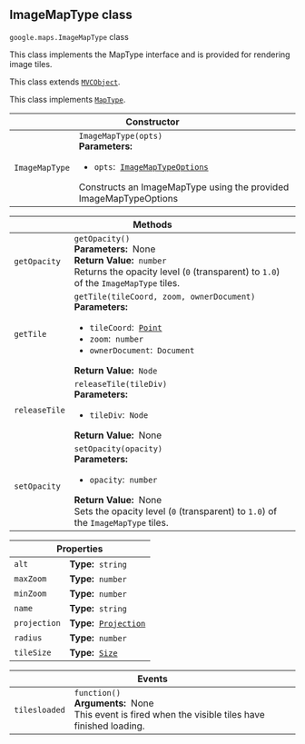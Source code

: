 <h2 id="ImageMapType"> ImageMapType class </h2><p>
<code><span itemprop="path">google.maps</span>.<span itemprop="name">ImageMapType</span></code>
class
</p><p>This class implements the MapType interface and is provided for rendering image tiles.</p><p>This class extends
<code><a href="https://github.com/amenadiel/google-maps-documentation/blob/master/docs/MVCObject.md">MVCObject</a></code>.
</p><p>This class implements
<code><a href="https://github.com/amenadiel/google-maps-documentation/blob/master/docs/MapType.md">MapType</a></code>.
</p><div class="devsite-table-wrapper"><table class="constructors responsive" summary="class ImageMapType - Constructor">
<thead>
<tr><th colspan="2" id="ImageMapType.constructor">Constructor</th>
</tr></thead>
<tbody>
<tr>
<td><code><span>ImageMapType</span></code></td>
<td><div><code>ImageMapType(opts)</code></div>
<div class="desc"><strong>Parameters:</strong>&nbsp; <ul>
<li><code>opts</code>:&nbsp; <code><a href="https://github.com/amenadiel/google-maps-documentation/blob/master/docs/ImageMapTypeOptions.md">ImageMapTypeOptions</a></code></li>
</ul></div>
<div class="desc">Constructs an ImageMapType using the provided ImageMapTypeOptions</div></td>
</tr>
</tbody>
</table></div><div class="devsite-table-wrapper"><table class="methods responsive" summary="class ImageMapType - Methods">
<thead>
<tr><th colspan="2">Methods</th>
</tr></thead>
<tbody>
<tr id="ImageMapType.getOpacity">
<td><code><span>getOpacity</span></code></td>
<td><div><code>getOpacity()</code></div>
<div class="desc"><strong>Parameters:</strong>&nbsp; None</div>
<div class="desc"><strong>Return Value:</strong>&nbsp; <code>number</code></div>
<div class="desc">Returns the opacity level (<code>0</code> (transparent) to <code>1.0</code>) of the <code>ImageMapType</code> tiles.</div></td>
</tr>
<tr id="ImageMapType.getTile">
<td><code><span>getTile</span></code></td>
<td><div><code>getTile(tileCoord, zoom, ownerDocument)</code></div>
<div class="desc"><strong>Parameters:</strong>&nbsp; <ul>
<li><code>tileCoord</code>:&nbsp; <code><a href="https://github.com/amenadiel/google-maps-documentation/blob/master/docs/Point.md">Point</a></code></li>
<li><code>zoom</code>:&nbsp; <code>number</code></li>
<li><code>ownerDocument</code>:&nbsp; <code>Document</code></li>
</ul></div>
<div class="desc"><strong>Return Value:</strong>&nbsp; <code>Node</code></div>
<div class="desc"></div></td>
</tr>
<tr id="ImageMapType.releaseTile">
<td><code><span>releaseTile</span></code></td>
<td><div><code>releaseTile(tileDiv)</code></div>
<div class="desc"><strong>Parameters:</strong>&nbsp; <ul>
<li><code>tileDiv</code>:&nbsp; <code>Node</code></li>
</ul></div>
<div class="desc"><strong>Return Value:</strong>&nbsp; None</div>
<div class="desc"></div></td>
</tr>
<tr id="ImageMapType.setOpacity">
<td><code><span>setOpacity</span></code></td>
<td><div><code>setOpacity(opacity)</code></div>
<div class="desc"><strong>Parameters:</strong>&nbsp; <ul>
<li><code>opacity</code>:&nbsp; <code>number</code></li>
</ul></div>
<div class="desc"><strong>Return Value:</strong>&nbsp; None</div>
<div class="desc">Sets the opacity level (<code>0</code> (transparent) to <code>1.0</code>) of the <code>ImageMapType</code> tiles.</div></td>
</tr>
</tbody>
</table></div><div class="devsite-table-wrapper"><table class="properties responsive" summary="class ImageMapType - Properties">
<thead>
<tr><th colspan="2">Properties</th>
</tr></thead>
<tbody>
<tr id="ImageMapType.alt">
<td><code><span>alt</span></code></td>
<td><div><strong>Type:</strong>&nbsp; <code>string</code></div>
<div class="desc"></div></td>
</tr>
<tr id="ImageMapType.maxZoom">
<td><code><span>maxZoom</span></code></td>
<td><div><strong>Type:</strong>&nbsp; <code>number</code></div>
<div class="desc"></div></td>
</tr>
<tr id="ImageMapType.minZoom">
<td><code><span>minZoom</span></code></td>
<td><div><strong>Type:</strong>&nbsp; <code>number</code></div>
<div class="desc"></div></td>
</tr>
<tr id="ImageMapType.name">
<td><code><span>name</span></code></td>
<td><div><strong>Type:</strong>&nbsp; <code>string</code></div>
<div class="desc"></div></td>
</tr>
<tr id="ImageMapType.projection">
<td><code><span>projection</span></code></td>
<td><div><strong>Type:</strong>&nbsp; <code><a href="https://github.com/amenadiel/google-maps-documentation/blob/master/docs/Projection.md">Projection</a></code></div>
<div class="desc"></div></td>
</tr>
<tr id="ImageMapType.radius">
<td><code><span>radius</span></code></td>
<td><div><strong>Type:</strong>&nbsp; <code>number</code></div>
<div class="desc"></div></td>
</tr>
<tr id="ImageMapType.tileSize">
<td><code><span>tileSize</span></code></td>
<td><div><strong>Type:</strong>&nbsp; <code><a href="https://github.com/amenadiel/google-maps-documentation/blob/master/docs/Size.md">Size</a></code></div>
<div class="desc"></div></td>
</tr>
</tbody>
</table></div><div class="devsite-table-wrapper"><table class="details responsive" summary="class ImageMapType - Events">
<thead>
<tr><th colspan="2">Events</th>
</tr></thead>
<tbody>
<tr id="ImageMapType.tilesloaded">
<td><code><span>tilesloaded</span></code></td>
<td><div><code>function()</code></div>
<div class="desc"><strong>Arguments:</strong>&nbsp; None</div>
<div class="desc">This event is fired when the visible tiles have finished loading.</div></td>
</tr>
</tbody>
</table></div>